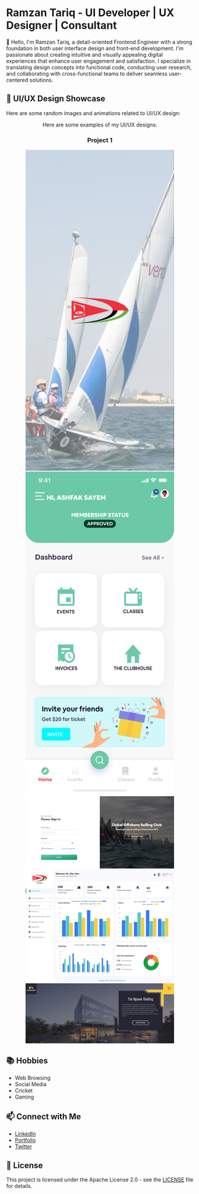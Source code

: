 # Ramzan Tariq - UI Developer | UX Designer | Consultant

👋 Hello, I'm Ramzan Tariq, a detail-oriented Frontend Engineer with a strong foundation in both user interface design and front-end development. I'm passionate about creating intuitive and visually appealing digital experiences that enhance user engagement and satisfaction. I specialize in translating design concepts into functional code, conducting user research, and collaborating with cross-functional teams to deliver seamless user-centered solutions.

## 🎨 UI/UX Design Showcase

Here are some random images and animations related to UI/UX design:

<div align="center">
 
Here are some examples of my UI/UX designs:

### Project 1

<img src="https://raw.githubusercontent.com/ramzan123/Portfolio/6dcd35c38ab19e5c4bf449b7ebe66e51d7369172/app%20aplash%20screen.png" alt="Project 3 UI" width="400">
<img src="https://raw.githubusercontent.com/ramzan123/Portfolio/710f5ea26986004323cf14b43c81b003e795160f/Home%20screen.png" alt="Project 3 UI" width="400">
<img src="https://raw.githubusercontent.com/ramzan123/Portfolio/6dcd35c38ab19e5c4bf449b7ebe66e51d7369172/dashboard%20login%20screen.png" alt="Project 3 UI" width="400">
<img src="https://raw.githubusercontent.com/ramzan123/Portfolio/0c710718cdef8091f7bc4eb45d4a2bc966cf2ab5/dashboard%20screen.png" alt="Project 3 UI" width="400">
<img src="https://raw.githubusercontent.com/ramzan123/Portfolio/6dcd35c38ab19e5c4bf449b7ebe66e51d7369172/website%20UI%20image.JPG" alt="Project 3 UI" width="400">

</div>

<style>
  @keyframes float {
    0%, 100% {
      transform: translateY(0);
    }
    50% {
      transform: translateY(-10px);
    }
  }
</style>

## 📚 Hobbies
- Web Browsing
- Social Media
- Cricket
- Gaming

## 📫 Connect with Me
- [LinkedIn](https://www.linkedin.com/in/tumur-alex/)
- [Portfolio](https://tumur.me)
- [Twitter](https://twitter.com/tumur_alex)

## 📜 License
This project is licensed under the Apache License 2.0 - see the [LICENSE](LICENSE) file for details.
